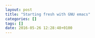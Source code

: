 ```yaml
---
layout: post
title: "Starting fresh with GNU emacs"
categories: []
tags: []
date: 2016-05-26 12:28:48+0100
---
```


